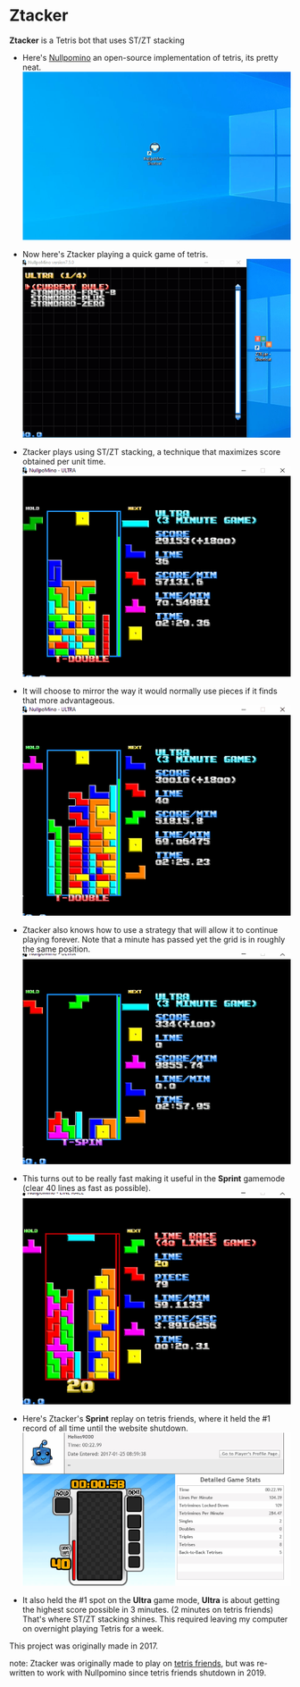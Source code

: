 # Ztacker
**Ztacker** is a Tetris bot that uses ST/ZT stacking

- Here's [Nullpomino](https://github.com/nullpomino/nullpomino) an open-source implementation of tetris, its pretty neat.
![](nullpo.gif)

- Now here's Ztacker playing a quick game of tetris.
![](ztacker.gif)

- Ztacker plays using ST/ZT stacking, a technique that maximizes score obtained per unit time.
![](zt.gif)

- It will choose to mirror the way it would normally use pieces if it finds that more advantageous.
![](st.gif)

- Ztacker also knows how to use a strategy that will allow it to continue playing forever. Note that a minute has passed yet the grid is in roughly the same position.
![](pf.gif)

- This turns out to be really fast making it useful in the **Sprint** gamemode (clear 40 lines as fast as possible).
![](pfsprint.gif)

- Here's Ztacker's **Sprint** replay on tetris friends, where it held the #1 record of all time until the website shutdown.
![](tf.gif)

- It also held the #1 spot on the **Ultra** game mode, **Ultra** is about getting the highest score possible in 3 minutes. (2 minutes on tetris friends) That's where ST/ZT stacking shines. This required leaving my computer on overnight playing Tetris for a week.

This project was originally made in 2017.  

note: Ztacker was originally made to play on [tetris friends](https://tetrisfriends.com/), but was re-written to work with Nullpomino since tetris friends shutdown in 2019.





